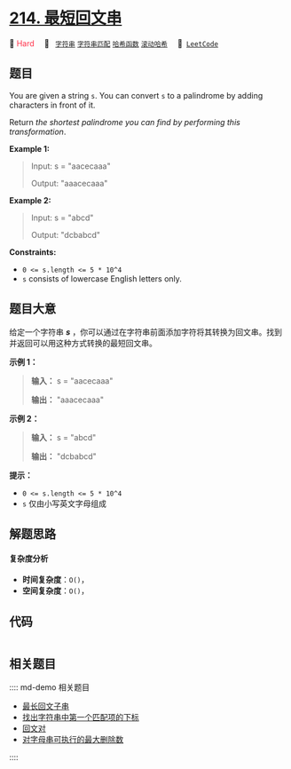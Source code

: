 # [214. 最短回文串](https://leetcode.com/problems/shortest-palindrome)

🔴 <font color=#ff334b>Hard</font>&emsp; 🔖&ensp; [`字符串`](/leetcode/outline/tag/string.md) [`字符串匹配`](/leetcode/outline/tag/string-matching.md) [`哈希函数`](/leetcode/outline/tag/hash-function.md) [`滚动哈希`](/leetcode/outline/tag/rolling-hash.md)&emsp; 🔗&ensp;[`LeetCode`](https://leetcode.com/problems/shortest-palindrome)


## 题目

You are given a string `s`. You can convert `s` to a palindrome by adding
characters in front of it.

Return _the shortest palindrome you can find by performing this
transformation_.



**Example 1:**

> Input: s = "aacecaaa"
> 
> Output: "aaacecaaa"

**Example 2:**

> Input: s = "abcd"
> 
> Output: "dcbabcd"

**Constraints:**

  * `0 <= s.length <= 5 * 10^4`
  * `s` consists of lowercase English letters only.


## 题目大意

给定一个字符串 _**s**_ ，你可以通过在字符串前面添加字符将其转换为回文串。找到并返回可以用这种方式转换的最短回文串。



**示例 1：**

> 
> 
> 
> 
> 
> **输入：** s = "aacecaaa"
> 
> **输出：** "aaacecaaa"
> 
> 

**示例 2：**

> 
> 
> 
> 
> 
> **输入：** s = "abcd"
> 
> **输出：** "dcbabcd"
> 
> 



**提示：**

  * `0 <= s.length <= 5 * 10^4`
  * `s` 仅由小写英文字母组成


## 解题思路

#### 复杂度分析

- **时间复杂度**：`O()`，
- **空间复杂度**：`O()`，

## 代码

```javascript

```

## 相关题目

:::: md-demo 相关题目
- [最长回文子串](https://leetcode.com/problems/longest-palindromic-substring)
- [找出字符串中第一个匹配项的下标](https://leetcode.com/problems/find-the-index-of-the-first-occurrence-in-a-string)
- [回文对](https://leetcode.com/problems/palindrome-pairs)
- [对字母串可执行的最大删除数](https://leetcode.com/problems/maximum-deletions-on-a-string)

::::
